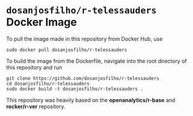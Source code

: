 # `dosanjosfilho/r-telessauders` Docker Image

To pull the image made in this repository from Docker Hub, use

```
sudo docker pull dosanjosfilho/r-telessauders
```

To build the image from the Dockerfile, navigate into the root directory of this repository and run

```
git clone https://github.com/dosanjosfilho/r-telessauders
cd dosanjosfilho/r-telessauders
sudo docker build -t dosanjosfilho/r-telessauders .
```

This repository was heavily based on the **openanalytics/r-base** and **rocker/r-ver** repository.
